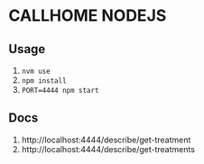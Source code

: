 # CALLHOME NODEJS

## Usage

1. `nvm use`
2. `npm install`
3. `PORT=4444 npm start`

## Docs

1. http://localhost:4444/describe/get-treatment
1. http://localhost:4444/describe/get-treatments
